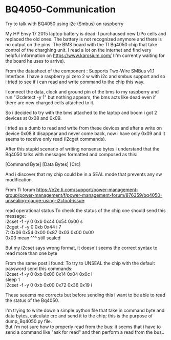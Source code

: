 # BQ4050-Communication
Try to talk with BQ4050 using i2c (Smbus) on raspberry

My HP Envy 17 2015 laptop battery is dead. I purchaused new LiPo cells and replaced the old ones. The battery is not recognized anymore and there is no output on the pins. The BMS board with the TI Bq4050 chip that take control of the charghing unit. I read a lot on the internet and find very helpful information on https://www.karosium.com/ (I'm currently waiting for the board he uses to arrive).

From the datasheet of the component : Supports Two-Wire SMBus v1.1 Interface. 
I have a raspberry pi zero 2 w with i2c and smbus support and so i tried to see if i can read and write command to the chip this way.

I connect the data, clock and ground pin of the bms to my raspberry and run "i2cdetect -y 1" but nothing appears, the bms acts like dead even if there are new charged cells attached to it.

So i decided to try with the bms attached to the laptop and boom i got 2 devices at 0x08 and 0x09.

i tried as a dumb to read and write from these devices and after a write on device 0x08 it disappear and never come back, now i have only 0x09 and it seems to receive only read (i2cget commands).

After this stupid scenario of writing nonsense bytes i understand that the Bq4050 talks with messages formatted and composed as this:

[Command Byte] [Data Bytes] [Crc]

And i discover that my chip could be in a SEAL mode that prevents any sw modification. 

From Ti forum https://e2e.ti.com/support/power-management-group/power-management/f/power-management-forum/876359/bq4050-unsealing-gauge-using-i2ctool-issue:

  read operational status
  To check the status of the chip one should send this message:  
  i2cset -f -y 0 0xb 0x44 0x54 0x00 s  
  i2cget -f -y 0 0xb 0x44 i 7  
  7: 0x06 0x54 0x00 0x87 0x03 0x00 0x00  
                          0x03 mean ^^^ still sealed  

But my i2cset says wrong format, it doesn't seems the correct syntax to read more than one byte

From the same post i found: To try to UNSEAL the chip with the default password send this commands:  
i2cset -f -y 0 0xb 0x00 0x14 0x04 0x0c i  
sleep 1  
i2cset -f -y 0 0xb 0x00 0x72 0x36 0x19 i  

These seeems me corrects but before sending this i want to be able to read the status of the Bq4050.

I'm trying to write down a simple python file that take in command byte and data bytes, calculate crc and send it to the chip; this is the purpose of dump_Bq4050.py file.  
But i'm not sure how to properly read from the bus: it seems that i have to send a command like "ask for read" and then perform a read from the bus..
